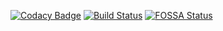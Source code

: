 [![Codacy Badge](https://api.codacy.com/project/badge/Grade/10c469319de1437a9d5cd10f15514118)](https://www.codacy.com/app/CroquetMickael/wp-edits?utm_source=github.com&amp;utm_medium=referral&amp;utm_content=CroquetMickael/wp-edits&amp;utm_campaign=Badge_Grade) [![Build Status](https://dev.azure.com/mickaelcroquet0974/wp-edits/_apis/build/status/CroquetMickael.wp-edits?branchName=master)](https://dev.azure.com/mickaelcroquet0974/wp-edits/_build/latest?definitionId=1&branchName=master)
[![FOSSA Status](https://app.fossa.io/api/projects/git%2Bgithub.com%2FCroquetMickael%2Fwp-edits.svg?type=shield)](https://app.fossa.io/projects/git%2Bgithub.com%2FCroquetMickael%2Fwp-edits?ref=badge_shield)
